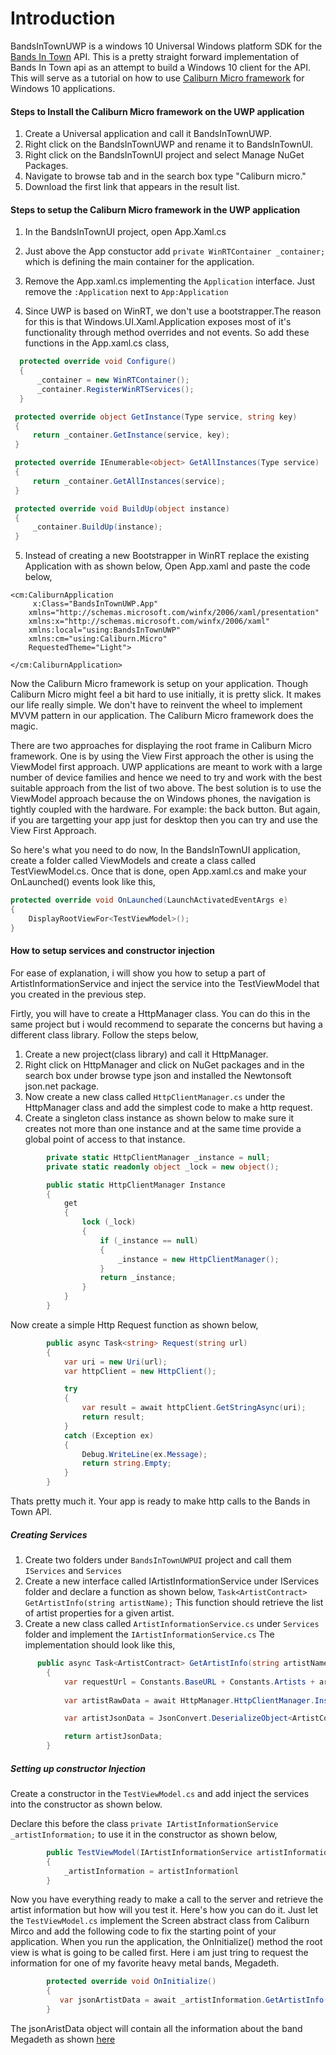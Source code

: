 # Introduction
BandsInTownUWP is a windows 10 Universal Windows platform SDK for the [Bands In Town](http://www.bandsintown.com/api/overview) API. This is a pretty straight forward implementation of Bands In Town api as an attempt to build a Windows 10 client for the API. This will serve as a tutorial on how to use [Caliburn Micro framework](http://caliburnmicro.com/) for Windows 10 applications. 

#### Steps to Install the Caliburn Micro framework on the UWP application
1. Create a Universal application and call it BandsInTownUWP.
2. Right click on the BandsInTownUWP and rename it to BandsInTownUI. 
3. Right click on the BandsInTownUI project and select Manage NuGet Packages.
4. Navigate to browse tab and in the search box type "Caliburn micro."
5. Download the first link that appears in the result list.

#### Steps to setup the Caliburn Micro framework in the UWP application
1. In the BandsInTownUI project, open App.Xaml.cs

2. Just above the App constuctor add ```private WinRTContainer _container;``` which is defining the main container for the application.

3. Remove the App.xaml.cs implementing the ```Application``` interface. Just remove the ```:Application``` next to ```App:Application```
4. Since UWP is based on WinRT, we don't use a bootstrapper.The reason for this is that Windows.UI.Xaml.Application exposes most of    it's functionality through method overrides and not events. So add these functions in the App.xaml.cs class,
 ```csharp
   protected override void Configure()
   {
       _container = new WinRTContainer();
       _container.RegisterWinRTServices();
   }
 
  protected override object GetInstance(Type service, string key)
  {
      return _container.GetInstance(service, key);
  }

  protected override IEnumerable<object> GetAllInstances(Type service)
  {
      return _container.GetAllInstances(service);
  }

  protected override void BuildUp(object instance)
  {
      _container.BuildUp(instance);
  }
  ```
5. Instead of creating a new Bootstrapper in WinRT replace the existing Application with as shown below,
Open App.xaml and paste the code below, 
```
<cm:CaliburnApplication
     x:Class="BandsInTownUWP.App"
    xmlns="http://schemas.microsoft.com/winfx/2006/xaml/presentation"
    xmlns:x="http://schemas.microsoft.com/winfx/2006/xaml"
    xmlns:local="using:BandsInTownUWP"
    xmlns:cm="using:Caliburn.Micro"
    RequestedTheme="Light">

</cm:CaliburnApplication>
```

Now the Caliburn Micro framework is setup on your application. Though Caliburn Micro might feel a bit hard to use initially, it is pretty slick. It makes our life really simple. We don't have to reinvent the wheel to implement MVVM pattern in our application. The Caliburn Micro framework does the magic. 
  
There are two approaches for displaying the root frame in Caliburn Micro framework. One is by using the View First approach the other is using the ViewModel first approach. UWP applications are meant to work with a large number of device families and hence we need to try and work with the best suitable approach from the list of two above. The best solution is to use the ViewModel approach because the on Windows phones, the navigation is tightly coupled with the hardware. For example: the back button. But again, if you are targetting your app just for desktop then you can try and use the View First Approach.

So here's what you need to do now, 
In the BandsInTownUI application, create a folder called ViewModels and create a class called TestViewModel.cs. Once that is done, open App.xaml.cs and make your OnLaunched() events look like this, 

```csharp
protected override void OnLaunched(LaunchActivatedEventArgs e)
{
    DisplayRootViewFor<TestViewModel>();
}
```

#### How to setup services and constructor injection

For ease of explanation, i will show you how to setup a part of ArtistInformationService and inject the service into the TestViewModel that you created in the previous step. 

Firtly, you will have to create a HttpManager class. You can do this in the same project but i would recommend to separate the concerns but having a different class library. Follow the steps below, 

1. Create a new project(class library) and call it HttpManager. 
2. Right click on HttpManager and click on NuGet packages and in the search box under browse type json and installed the Newtonsoft json.net package. 
3. Now create a new class called ```HttpClientManager.cs``` under the HttpManager class and add the simplest code to make a http request.
4. Create a singleton class instance as shown below to make sure it creates not more than one instance and at the same time provide a global point of access to that instance.
```csharp
        private static HttpClientManager _instance = null;
        private static readonly object _lock = new object();

        public static HttpClientManager Instance
        {
            get
            {
                lock (_lock)
                {
                    if (_instance == null)
                    {
                        _instance = new HttpClientManager();
                    }
                    return _instance;
                }
            }
        }
``` 
Now create a simple Http Request function as shown below,  
```csharp
        public async Task<string> Request(string url)
        {
            var uri = new Uri(url);
            var httpClient = new HttpClient();

            try
            {
                var result = await httpClient.GetStringAsync(uri);
                return result;
            }
            catch (Exception ex)
            {
                Debug.WriteLine(ex.Message);
                return string.Empty;
            }
        }
```
Thats pretty much it. Your app is ready to make http calls to the Bands in Town API. 

##### Creating Services
1. Create two folders under ```BandsInTownUWPUI``` project and call them ```IServices``` and ```Services```
2. Create a new interface called IArtistInformationService under IServices folder and declare a function as shown below, ```Task<ArtistContract> GetArtistInfo(string artistName);``` This function should retrieve the list of artist properties for a given artist. 
3. Create a new class called ```ArtistInformationService.cs``` under ```Services``` folder and implement the ```IArtistInformationService.cs``` The implementation should look like this, 

```csharp
      public async Task<ArtistContract> GetArtistInfo(string artistName)
        {
            var requestUrl = Constants.BaseURL + Constants.Artists + artistName + Constants.ApiVersion + Constants.AppID;
            
            var artistRawData = await HttpManager.HttpClientManager.Instance.Request(requestUrl);

            var artistJsonData = JsonConvert.DeserializeObject<ArtistContract>(artistRawData);

            return artistJsonData;
        }
```

##### Setting up constructor Injection

Create a constructor in the ```TestViewModel.cs``` and add inject the services into the constructor as shown below. 

Declare this before the class ```private IArtistInformationService _artistInformation;``` to use it in the constructor as shown below, 
```csharp
        public TestViewModel(IArtistInformationService artistInformation)
        {
            _artistInformation = artistInformationl
        }
```

Now you have everything ready to make a call to the server and retrieve the artist information but how will you test it. Here's how you can do it. Just let the ```TestViewModel.cs``` implement the Screen abstract class from Caliburn Mirco and add the following code to fix the starting point of your application. When you run the application, the OnInitialize() method the root view is what is going to be called first. Here i am just tring to request the information for one of my favorite heavy metal bands, Megadeth.  
```csharp
        protected override void OnInitialize()
        {
           var jsonArtistData = await _artistInformation.GetArtistInfo("Megadeth");
        }
```

The jsonAristData object will contain all the information about the band Megadeth as shown [here](http://www.bandsintown.com/api/responses#artist-json) 














